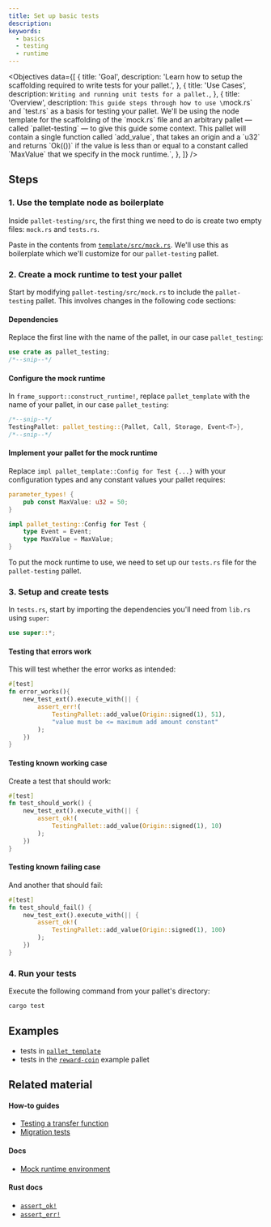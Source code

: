 ```yaml
---
title: Set up basic tests
description:
keywords:
  - basics
  - testing
  - runtime
---
```


<Objectives
  data={[
    {
      title: 'Goal',
      description:
        'Learn how to setup the scaffolding required to write tests for your pallet.',
    },
    {
      title: 'Use Cases',
      description: `Writing and running unit tests for a pallet.`,
    },
    {
      title: 'Overview',
      description: `This guide steps through how to use \`mock.rs\` and \`test.rs\` as a basis for
      testing your pallet. We'll be using the node template for the scaffolding of the \`mock.rs\`
      file and an arbitrary pallet &mdash; called \`pallet-testing\` &mdash; to give this guide some
      context. This pallet will contain a single function called \`add_value\`, that takes an origin
      and a \`u32\` and returns \`Ok(())\` if the value is less than or equal to a constant called
      \`MaxValue\` that we specify in the mock runtime.`,
    },
  ]}
/>

## Steps

### 1. Use the template node as boilerplate

Inside `pallet-testing/src`, the first thing we need to do is create two empty files: `mock.rs` and `tests.rs`.

Paste in the contents from [`template/src/mock.rs`][template-node-mock-rs]. We'll use this as boilerplate
which we'll customize for our `pallet-testing` pallet.

### 2. Create a mock runtime to test your pallet

Start by modifying `pallet-testing/src/mock.rs` to include the `pallet-testing` pallet. This involves changes in the following code sections:

#### Dependencies

Replace the first line with the name of the pallet, in our case `pallet_testing`:

```rust
use crate as pallet_testing;
/*--snip--*/
```

#### Configure the mock runtime

In `frame_support::construct_runtime!`, replace `pallet_template` with the name of your pallet, in our
case `pallet_testing`:

```rust
/*--snip--*/
TestingPallet: pallet_testing::{Pallet, Call, Storage, Event<T>},
/*--snip--*/
```

#### Implement your pallet for the mock runtime

Replace `impl pallet_template::Config for Test {...}` with your configuration types and any
constant values your pallet requires:

```rust
parameter_types! {
	pub const MaxValue: u32 = 50;
}

impl pallet_testing::Config for Test {
	type Event = Event;
	type MaxValue = MaxValue;
}
```

To put the mock runtime to use, we need to set up our `tests.rs` file for the `pallet-testing` pallet.

### 3. Setup and create tests

In `tests.rs`, start by importing the dependencies you'll need from `lib.rs` using `super`:

```rust
use super::*;
```

#### Testing that errors work

This will test whether the error works as intended:

```rust
#[test]
fn error_works(){
	new_test_ext().execute_with(|| {
		assert_err!(
			TestingPallet::add_value(Origin::signed(1), 51),
			"value must be <= maximum add amount constant"
		);
	})
}

```

#### Testing known working case

Create a test that should work:

```rust
#[test]
fn test_should_work() {
	new_test_ext().execute_with(|| {
		assert_ok!(
			TestingPallet::add_value(Origin::signed(1), 10)
		);
	})
}
```

#### Testing known failing case

And another that should fail:

```rust
#[test]
fn test_should_fail() {
	new_test_ext().execute_with(|| {
		assert_ok!(
			TestingPallet::add_value(Origin::signed(1), 100)
		);
	})
}
```

### 4. Run your tests

Execute the following command from your pallet's directory:

```bash
cargo test
```

## Examples

- tests in [`pallet_template`](https://github.com/substrate-developer-hub/substrate-node-template/blob/master/pallets/template/src/tests.rs#L1-L23)
- tests in the [`reward-coin`](https://github.com/substrate-developer-hub/substrate-how-to-guides/blob/main/example-code/template-node/pallets/reward-coin/src/tests.rs) example pallet

## Related material

#### How-to guides

- [Testing a transfer function](/reference/how-to-guides/testing/test-transfer)
- [Migration tests](/reference/how-to-guides/storage-migrations/test-migration)

#### Docs

- [Mock runtime environment][mock-runtime]

#### Rust docs

- [`assert_ok!`](/rustdocs/latest/frame_support/macro.assert_ok.html)
- [`assert_err!`](/rustdocs/latest/frame_support/macro.assert_err.html)

[template-node-mock-rs]: https://github.com/substrate-developer-hub/substrate-node-template/blob/467927bda05a56dfe57690aec93ff504a6009daa/pallets/template/src/mock.rs#L1-L61
[template-node-mock-rs]: https://github.com/substrate-developer-hub/substrate-node-template/blob/467927bda05a56dfe57690aec93ff504a6009daa/pallets/template/src/tests.rs#L1-L23
[mock-runtime]: /runtime/testing#mock-runtime-environment
